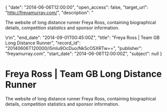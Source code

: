 {
  "date": "2014-06-06T12:00:00", 
  "open_access": false, 
  "target_url": "http://freyamurray.com/", 
  "description": "<p>The website of long distance runner Freya Ross, containing biographical details, competition statistics and sponsor information.</p>\r\n", 
  "end_date": "2014-09-01T00:45:00Z", 
  "title": "Freya Ross | Team GB Long Distance Runner", 
  "record_id": "20140606T120000/i5mIu9OcDuo/Nk5cO5XRTw==", 
  "publisher": "freyamurray.com", 
  "start_date": "2014-06-06T12:00:00Z", 
  "subject": null
}

# Freya Ross | Team GB Long Distance Runner

<p>The website of long distance runner Freya Ross, containing biographical details, competition statistics and sponsor information.</p>
